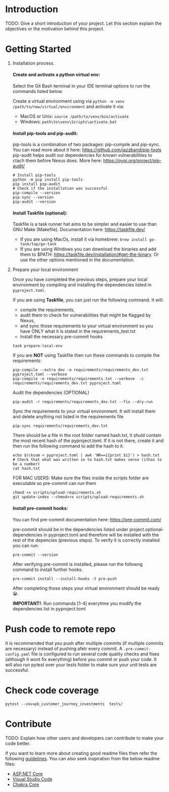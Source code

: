 # Introduction 
TODO: Give a short introduction of your project. Let this section explain the objectives or the motivation behind this project.

# Getting Started
1.	Installation process.
    #### Create and activate a python virtual env:

    Select the Git Bash terminal in your IDE terminal options to run the commands listed below.
    
    Create a virtual environment using via ```python -m venv /path/to/new/virtual/environment```
    and activate it via:
    - MacOS or Unix: ```source /path/to/venv/bin/activate```
    - Windows: ```path\to\venv\Scripts\activate.bat```


    #### Install pip-tools and pip-audit:
    pip-tools is a combination of two packages: pip-compile and pip-sync. You can read more about it here: https://github.com/jazzband/pip-tools
    pip-audit helps audit our dependencies for known vulnerabilities to ctach them before Nexus does. More here: https://pypi.org/project/pip-audit/

    ``` 
    # Install pip-tools
    python -m pip install pip-tools
    pip install pip-audit
    # Check if the installation was successful
    pip-compile --version
    pip-sync --version
    pip-audit --version
    ```
    #### Install Taskfile (optional):
    Taskfile is a task runner hat aims to be simpler and easier to use than GNU Make (Makefile). Documentation here: https://taskfile.dev/
    
    - If you are using MacOs, install it via homebrew: ```brew install go-task/tap/go-task```
    - If you are using Windows you can download the binaries and add them to $PATH: https://taskfile.dev/installation/#get-the-binary. Or use the other options mentioned in the documentation.

2.	Prepare your local environment
    
    Once you have completed the previous steps, prepare your local environment by compiling and installing the dependencies listed in ```pyproject.toml```.
    
    If you are using **Taskfile**, you can just run the following command. It will:
    - compile the requirements, 
    - audit them to check for vulnerabilities that might be flagged by Nexus, 
    - and sync those requirements to your virtual environment so you have ONLY what it is stated in the requirements_test.txt 
    - Install the necessary pre-commit hooks
    ```
    task prepare-local-env
    ```

    If you are **NOT** using Taskfile then run these commands to compile the requirements:
    ```
    pip-compile --extra dev -o requirements/requirements_dev.txt pyproject.toml --verbose
    pip-compile -o requirements/requirements.txt --verbose  -c requirements/requirements_dev.txt pyproject.toml
    ```

    Audit the dependencies (OPTIONAL)
    ```
    pip-audit -r requirements/requirements_dev.txt --fix --dry-run 
    ```

    Sync the requirements to your virtual environment. It will install them and delete anything not listed in the requirements file
    ```
    pip-sync requirements/requirements_dev.txt
    ```

    There should be a file in the root folder named hash.txt, it shuld contain the most recent hash of the pyproject.toml. If it is not there, create it and then run the following command to add the hash to it.
    ```
    echo $(cksum < pyproject.toml | awk 'NR==1{print $1}') > hash.txt
    # Check that what was written in to hash.txt makes sense (ithas to be a number)
    cat hash.txt
    ```

    FOR MAC USERS: Make sure the files inside the scripts folder are executable so pre-commit can run them
    ```
    chmod +x scripts/upload-requirements.sh
    git update-index --chmod=+x scripts/upload-requirements.sh
    ```
    #### Install pre-commit hooks: 
    You can find pre-commit documentation here: https://pre-commit.com/

    pre-commit should be in the dependencies listed under project.optional-dependencies in pyproject.toml and therefore will be installed with the rest of the depencies (previous steps).
    To verify it is correctly installed you can run:
    ```
    pre-commit --version
    ```
    After verifying pre-commit is installed, please run the followng command to install further hooks.
    ```
    pre-commit install --install-hooks -t pre-push
    ```

    After completing those steps your virtual environment should be ready 😀. 

    **IMPORTANT!**: Run commands [1-4] everytime you modify the dependencies list in pyproject.toml


# Push code to remote repo
It is recommended that you push after multiple commits (if multiple commits are necessary) instead of pushing afetr every commit. A ```.pre-commit-config.yaml``` file is configured to run several code quality checks and fixes (although it wont fix everything) before you commit or push your code. It will also run pytest over your tests folder to make sure your unit tests are successful.

# Check code coverage

```
pytest --cov=pb_customer_journey_investments  tests/
```
# Contribute
TODO: Explain how other users and developers can contribute to make your code better. 

If you want to learn more about creating good readme files then refer the following [guidelines](https://docs.microsoft.com/en-us/azure/devops/repos/git/create-a-readme?view=azure-devops). You can also seek inspiration from the below readme files:
- [ASP.NET Core](https://github.com/aspnet/Home)
- [Visual Studio Code](https://github.com/Microsoft/vscode)
- [Chakra Core](https://github.com/Microsoft/ChakraCore)